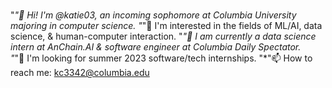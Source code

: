 ### 
"*"👋 Hi! I'm @katie03, an incoming sophomore at Columbia University majoring in computer science. 
"*"🤔 I'm interested in the fields of ML/AI, data science, & human-computer interaction. 
"*"🌱 I am currently a data science intern at AnChain.AI & software engineer at Columbia Daily Spectator.  
"*"👀 I'm looking for summer 2023 software/tech internships. 
"*"📫 How to reach me: kc3342@columbia.edu  

<!--
**katie03/katie03** is a ✨ _special_ ✨ repository because its `README.md` (this file) appears on your GitHub profile.

Here are some ideas to get you started:

- 🔭 I’m currently working on ...
- 🌱 I’m currently learning ...
- 👯 I’m looking to collaborate on ...
- 🤔 I’m looking for help with ...
- 💬 Ask me about ...
- 📫 How to reach me: ...
- 😄 Pronouns: ...
- ⚡ Fun fact: ...
-->
